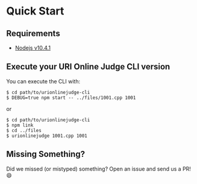 # Quick Start


## Requirements

- [Nodejs v10.4.1](https://nodejs.org/en/)


## Execute your URI Online Judge CLI version
You can execute the CLI with:

```
$ cd path/to/urionlinejudge-cli
$ DEBUG=true npm start -- ../files/1001.cpp 1001
```

or

```
$ cd path/to/urionlinejudge-cli
$ npm link
$ cd ../files
$ urionlinejudge 1001.cpp 1001
```

## Missing Something?
Did we missed (or mistyped) something? Open an issue and send us a PR! :smile:

